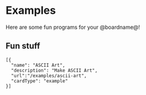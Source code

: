 # Examples

Here are some fun programs for your @boardname@!

## Fun stuff

```codecard
[{
  "name": "ASCII Art",
  "description": "Make ASCII Art",
  "url":"/examples/ascii-art",
  "cardType": "example"
}]
```